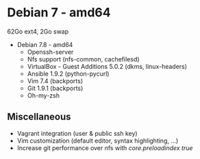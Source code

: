 # Debian 7 - amd64 #

62Go ext4, 2Go swap

 * Debian 7.8 - amd64
   * Openssh-server
   * Nfs support (nfs-common, cachefilesd)
   * VirtualBox - Guest Additions 5.0.2 (dkms, linux-headers)
   * Ansible 1.9.2 (python-pycurl)
   * Vim 7.4 (backports)
   * Git 1.9.1 (backports)
   * Oh-my-zsh

## Miscellaneous ##

 * Vagrant integration (user & public ssh key)
 * Vim customization (default editor, syntax highlighting, ...)
 * Increase git performance over nfs with *core.preloadindex true*
